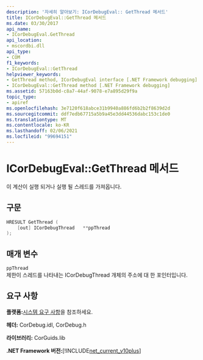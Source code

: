 ```yaml
---
description: '자세히 알아보기: ICorDebugEval:: GetThread 메서드'
title: ICorDebugEval::GetThread 메서드
ms.date: 03/30/2017
api_name:
- ICorDebugEval.GetThread
api_location:
- mscordbi.dll
api_type:
- COM
f1_keywords:
- ICorDebugEval::GetThread
helpviewer_keywords:
- GetThread method, ICorDebugEval interface [.NET Framework debugging]
- ICorDebugEval::GetThread method [.NET Framework debugging]
ms.assetid: 57163b0d-c8a7-44af-9078-e7a895d29f9a
topic_type:
- apiref
ms.openlocfilehash: 3e7120f618abce31b9940a886fd6b2b2f8639d2d
ms.sourcegitcommit: ddf7edb67715a5b9a45e3dd44536dabc153c1de0
ms.translationtype: MT
ms.contentlocale: ko-KR
ms.lasthandoff: 02/06/2021
ms.locfileid: "99694151"
---
```

# <a name="icordebugevalgetthread-method"></a>ICorDebugEval::GetThread 메서드

이 계산이 실행 되거나 실행 될 스레드를 가져옵니다.  
  
## <a name="syntax"></a>구문  
  
```cpp  
HRESULT GetThread (  
    [out] ICorDebugThread   **ppThread  
);  
```  
  
## <a name="parameters"></a>매개 변수  

 `ppThread`  
 제한이 스레드를 나타내는 ICorDebugThread 개체의 주소에 대 한 포인터입니다.  
  
## <a name="requirements"></a>요구 사항  

 **플랫폼:**[시스템 요구 사항](../../get-started/system-requirements.md)을 참조하세요.  
  
 **헤더:** CorDebug.idl, CorDebug.h  
  
 **라이브러리:** CorGuids.lib  
  
 **.NET Framework 버전:**[!INCLUDE[net_current_v10plus](../../../../includes/net-current-v10plus-md.md)]
